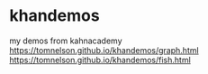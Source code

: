 # khandemos
my demos from kahnacademy
https://tomnelson.github.io/khandemos/graph.html
https://tomnelson.github.io/khandemos/fish.html
